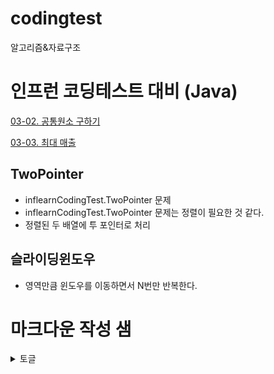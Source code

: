 # codingtest
알고리즘&amp;자료구조

# 인프런 코딩테스트 대비 (Java)

[03-02. 공통원소 구하기](src/inflearnCodingTest/TwoPointer/TwoPointer02.java)

[03-03. 최대 매출](src/inflearnCodingTest/TwoPointer/TwoPointer03.java)

## TwoPointer
* inflearnCodingTest.TwoPointer 문제
* inflearnCodingTest.TwoPointer 문제는 정렬이 필요한 것 같다.
* 정렬된 두 배열에 투 포인터로 처리


## 슬라이딩윈도우

* 영역만큼 윈도우를 이동하면서 N번만 반복한다.







# 마크다운 작성 샘
<details>
<summary>토글</summary>

    토글 내부에 작성할 내용을 여기에 쓴다.
    위, 아래에 한 줄씩 떼고, 앞에 탭을 둬야 네모 영역에 쓰여진다.

</details>

